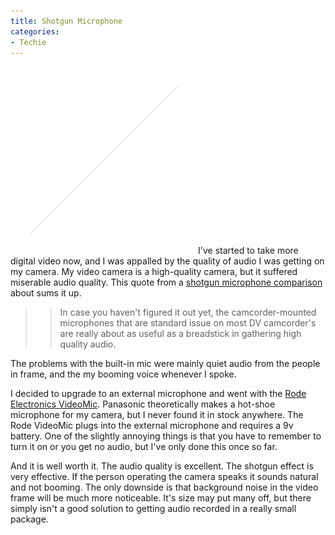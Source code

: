 ```yaml
---
title: Shotgun Microphone
categories:
- Techie
---
```


[![camera-with-microphone](/assets/posts/2006/shotgun_microphone_camera-with-microphone_preview.jpg)](/assets/posts/2006/shotgun_microphone_camera-with-microphone.jpg)I've started to take more digital video now, and I was appalled by the quality of audio I was getting on my camera. My video camera is a high-quality camera, but it suffered miserable audio quality. This quote from a [shotgun microphone comparison](http://www.kenstone.net/fcp_homepage/review_shotgun_mics.html) about sums it up.

<blockquote>

> 
> In case you haven't figured it out yet, the camcorder-mounted microphones that are standard issue on most DV camcorder's are really about as useful as a breadstick in gathering high quality audio.
> 
> 
</blockquote>

The problems with the built-in mic were mainly quiet audio from the people in frame, and the my booming voice whenever I spoke.

I decided to upgrade to an external microphone and went with the [Rode Electronics VideoMic](http://www.rode.com.au/?pagename=Products&product=VideoMic). Panasonic theoretically makes a hot-shoe microphone for my camera, but I never found it in stock anywhere. The Rode VideoMic plugs into the external microphone and requires a 9v battery. One of the slightly annoying things is that you have to remember to turn it on or you get no audio, but I've only done this once so far.

And it is well worth it. The audio quality is excellent. The shotgun effect is very effective. If the person operating the camera speaks it sounds natural and not booming. The only downside is that background noise in the video frame will be much more noticeable. It's size may put many off, but there simply isn't a good solution to getting audio recorded in a really small package.
